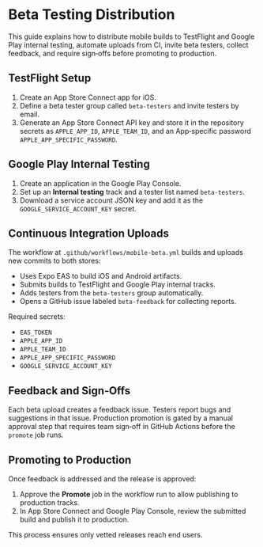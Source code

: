 # Beta Testing Distribution

This guide explains how to distribute mobile builds to TestFlight and Google Play internal testing, automate uploads from CI, invite beta testers, collect feedback, and require sign‑offs before promoting to production.

## TestFlight Setup

1. Create an App Store Connect app for iOS.
2. Define a beta tester group called `beta-testers` and invite testers by email.
3. Generate an App Store Connect API key and store it in the repository secrets as `APPLE_APP_ID`, `APPLE_TEAM_ID`, and an App‑specific password `APPLE_APP_SPECIFIC_PASSWORD`.

## Google Play Internal Testing

1. Create an application in the Google Play Console.
2. Set up an **Internal testing** track and a tester list named `beta-testers`.
3. Download a service account JSON key and add it as the `GOOGLE_SERVICE_ACCOUNT_KEY` secret.

## Continuous Integration Uploads

The workflow at `.github/workflows/mobile-beta.yml` builds and uploads new commits to both stores:

- Uses Expo EAS to build iOS and Android artifacts.
- Submits builds to TestFlight and Google Play internal tracks.
- Adds testers from the `beta-testers` group automatically.
- Opens a GitHub issue labeled `beta-feedback` for collecting reports.

Required secrets:

- `EAS_TOKEN`
- `APPLE_APP_ID`
- `APPLE_TEAM_ID`
- `APPLE_APP_SPECIFIC_PASSWORD`
- `GOOGLE_SERVICE_ACCOUNT_KEY`

## Feedback and Sign‑Offs

Each beta upload creates a feedback issue. Testers report bugs and suggestions in that issue. Production promotion is gated by a manual approval step that requires team sign‑off in GitHub Actions before the `promote` job runs.

## Promoting to Production

Once feedback is addressed and the release is approved:

1. Approve the **Promote** job in the workflow run to allow publishing to production tracks.
2. In App Store Connect and Google Play Console, review the submitted build and publish it to production.

This process ensures only vetted releases reach end users.
